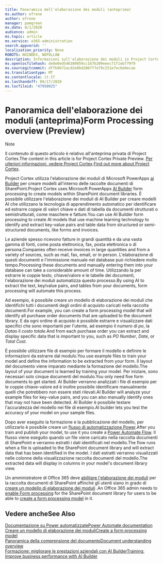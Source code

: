 ```yaml
---
title: Panoramica dell'elaborazione dei moduli (anteprima)
ms.author: efrene
author: efrene
manager: pamgreen
ms.date: 8/1/2020
audience: admin
ms.topic: article
ms.service: o365-administration
search.appverid: ''
localization_priority: None
ROBOTS: NOINDEX, NOFOLLOW
description: Informazioni sull'elaborazione dei moduli in Project Cortex.
ms.openlocfilehash: de8e0ed546380059cc1b7b209eeec71f1eb779f9
ms.sourcegitcommit: dffb9b72acd2e0bd286ff7e79c251e7ec6e8ecae
ms.translationtype: MT
ms.contentlocale: it-IT
ms.lasthandoff: 09/17/2020
ms.locfileid: "47950025"
---
```

# <a name="form-processing-overview-preview"></a><span data-ttu-id="bb557-103">Panoramica dell'elaborazione dei moduli (anteprima)</span><span class="sxs-lookup"><span data-stu-id="bb557-103">Form Processing overview (Preview)</span></span>
> [!Note]
> <span data-ttu-id="bb557-104">Il contenuto di questo articolo è relativo all'anteprima privata di Project Cortex.</span><span class="sxs-lookup"><span data-stu-id="bb557-104">The content in this article is for Project Cortex Private Preview.</span></span> <span data-ttu-id="bb557-105">[Per ulteriori informazioni, vedere Project Cortex](https://aka.ms/projectcortex).</span><span class="sxs-lookup"><span data-stu-id="bb557-105">[Find out more about Project Cortex](https://aka.ms/projectcortex).</span></span>

<span data-ttu-id="bb557-106">Project Cortex utilizza l'elaborazione dei moduli di Microsoft PowerApps [ai Builder](https://docs.microsoft.com/ai-builder/overview) per creare modelli all'interno delle raccolte documenti di SharePoint.</span><span class="sxs-lookup"><span data-stu-id="bb557-106">Project Cortex uses Microsoft PowerApps [AI Builder](https://docs.microsoft.com/ai-builder/overview) form processing to create models within SharePoint document libraries.</span></span>
<span data-ttu-id="bb557-107">È possibile utilizzare l'elaborazione dei moduli di AI Builder per creare modelli AI che utilizzano la tecnologia di apprendimento automatico per identificare ed estrarre coppie di valori chiave e dati di tabella da documenti strutturati o semistrutturati, come maschere e fatture.</span><span class="sxs-lookup"><span data-stu-id="bb557-107">You can use AI Builder form processing to create AI models that use machine learning technology to identify and extract key-value pairs and table data from structured or semi-structured  documents, like forms and invoices.</span></span>

<span data-ttu-id="bb557-108">Le aziende spesso ricevono fatture in grandi quantità e da una vasta gamma di fonti, come posta elettronica, fax, posta elettronica o di persona.</span><span class="sxs-lookup"><span data-stu-id="bb557-108">Companies often receive invoices in large quantities and from a variety of sources, such as mail, fax, email, or in person.</span></span> <span data-ttu-id="bb557-109">L'elaborazione di questi documenti e l'immissione manuale nel database può richiedere molto tempo.</span><span class="sxs-lookup"><span data-stu-id="bb557-109">Processing these documents and manually entering them into your database can take a considerable amount of time.</span></span> <span data-ttu-id="bb557-110">Utilizzando Ia per estrarre le coppie testo, chiave/valore e le tabelle dei documenti, l'elaborazione dei moduli automatizza questo processo.</span><span class="sxs-lookup"><span data-stu-id="bb557-110">By using AI to extract the text, key/value pairs, and tables from your documents, form processing will automate this process.</span></span> 

<span data-ttu-id="bb557-111">Ad esempio, è possibile creare un modello di elaborazione dei moduli che identifichi tutti i documenti degli ordini di acquisto caricati nella raccolta documenti.</span><span class="sxs-lookup"><span data-stu-id="bb557-111">For example, you can create a form processing model that will identify all purchase order documents that are uploaded to the document library.</span></span> <span data-ttu-id="bb557-112">E da ogni ordine di acquisto è possibile estrarre e visualizzare dati specifici che sono importanti per l'utente, ad esempio il *numero di po*, la *Data*o il *costo totale*.</span><span class="sxs-lookup"><span data-stu-id="bb557-112">And from each purchase order you can extract and display specific data that is important to you, such as *PO Number*, *Date*, or *Total Cost*.</span></span>

<span data-ttu-id="bb557-113">È possibile utilizzare file di esempio per formare il modello e definire le informazioni da estrarre dal modulo.</span><span class="sxs-lookup"><span data-stu-id="bb557-113">You use example files to train your model and define the information to be extracted from your form.</span></span> <span data-ttu-id="bb557-114">Il layout del documento viene imparato mediante la formazione del modello.</span><span class="sxs-lookup"><span data-stu-id="bb557-114">The layout of your document is learned by training your model.</span></span> <span data-ttu-id="bb557-115">Per iniziare, sono necessari solo cinque documenti del modulo.</span><span class="sxs-lookup"><span data-stu-id="bb557-115">You only need five form documents to get started.</span></span> <span data-ttu-id="bb557-116">AI Builder verranno analizzati i file di esempio per le coppie chiave-valore ed è inoltre possibile identificare manualmente quelli che potrebbero non essere stati rilevati.</span><span class="sxs-lookup"><span data-stu-id="bb557-116">AI Builder will analyze your example files for key-value pairs, and you can also manually identify ones that may not have been detected.</span></span>  <span data-ttu-id="bb557-117">AI Builder è possibile testare l'accuratezza del modello nei file di esempio.</span><span class="sxs-lookup"><span data-stu-id="bb557-117">AI builder lets you test the accuracy of your model on your sample files.</span></span>

<span data-ttu-id="bb557-118">Dopo aver eseguito la formazione e la pubblicazione del modello, per utilizzarlo è possibile creare un [flusso di automatizzazione Power](https://docs.microsoft.com/power-automate/getting-started).</span><span class="sxs-lookup"><span data-stu-id="bb557-118">After you train and publish your model, to use it you create a [Power Automate Flow](https://docs.microsoft.com/power-automate/getting-started).</span></span> <span data-ttu-id="bb557-119">Il flusso viene eseguito quando un file viene caricato nella raccolta documenti di SharePoint e verranno estratti i dati identificati nel modello.</span><span class="sxs-lookup"><span data-stu-id="bb557-119">The flow runs when a file is uploaded to the SharePoint document library and will extract data that has been identified in the model.</span></span> <span data-ttu-id="bb557-120">I dati estratti verranno visualizzati nelle colonne della visualizzazione raccolta documenti del modello.</span><span class="sxs-lookup"><span data-stu-id="bb557-120">The extracted data will display in columns in your model's document library view.</span></span>

<span data-ttu-id="bb557-121">Un amministratore di Office 365 deve [abilitare l'elaborazione dei moduli](https://docs.microsoft.com/microsoft-365/contentunderstanding/set-up-content-understanding?view=o365-worldwide#to-set-up-content-understanding) per la raccolta documenti di SharePoint affinché gli utenti siano in grado di [creare un modello di elaborazione dei moduli](create-a-form-processing-model.md) .</span><span class="sxs-lookup"><span data-stu-id="bb557-121">An Office 365 admin needs to [enable Form processing](https://docs.microsoft.com/microsoft-365/contentunderstanding/set-up-content-understanding?view=o365-worldwide#to-set-up-content-understanding) for the SharePoint document library for users to be able to [create a form processing model](create-a-form-processing-model.md) in it.</span></span>



## <a name="see-also"></a><span data-ttu-id="bb557-122">Vedere anche</span><span class="sxs-lookup"><span data-stu-id="bb557-122">See Also</span></span>
  
[<span data-ttu-id="bb557-123">Documentazione su Power automatizzate</span><span class="sxs-lookup"><span data-stu-id="bb557-123">Power Automate documentation</span></span>](https://docs.microsoft.com/power-automate/)</br>
[<span data-ttu-id="bb557-124">Creare un modello di elaborazione dei moduli</span><span class="sxs-lookup"><span data-stu-id="bb557-124">Create a form processing model</span></span>](create-a-form-processing-model.md)</br>
[<span data-ttu-id="bb557-125">Panoramica della comprensione del documento</span><span class="sxs-lookup"><span data-stu-id="bb557-125">Document understanding overview</span></span>](document-understanding-overview.md)</br>
[<span data-ttu-id="bb557-126">Formazione: migliorare le prestazioni aziendali con AI Builder</span><span class="sxs-lookup"><span data-stu-id="bb557-126">Training: Improve business performance with AI Builder</span></span>](https://docs.microsoft.com/learn/paths/improve-business-performance-ai-builder/?source=learn)</br>




